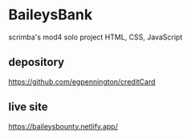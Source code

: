 # BaileysBank
 scrimba's mod4 solo project HTML, CSS, JavaScript

 ## depository
 https://github.com/egpennington/creditCard

 ## live site
 https://baileysbounty.netlify.app/
